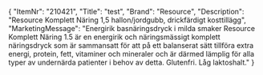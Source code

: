 {
  "ItemNr": "210421",
  "Title": "test",
  "Brand": "Resource",
  "Description": "Resource Komplett Näring 1,5 hallon/jordgubb, drickfärdigt kosttillägg",
  "MarketingMessage": "Energirik basnäringsdryck i milda smaker Resource Komplett Näring 1.5 är en energirik och näringsmässigt komplett näringsdryck som är sammansatt för att på ett balanserat sätt tillföra extra energi, protein, fett, vitaminer och mineraler och är därmed lämplig för alla typer av undernärda patienter i behov av detta. Glutenfri. Låg laktoshalt."
}